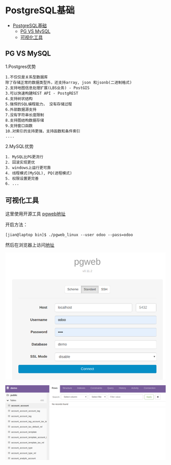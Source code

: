 # PostgreSQL基础
<!-- TOC -->

- [PostgreSQL基础](#postgresql%e5%9f%ba%e7%a1%80)
  - [PG VS MySQL](#pg-vs-mysql)
  - [可视化工具](#%e5%8f%af%e8%a7%86%e5%8c%96%e5%b7%a5%e5%85%b7)

<!-- /TOC -->


## PG VS MySQL

1.Postgres优势
```
1.不仅仅是关系型数据库
除了存储正常的数据类型外，还支持array, json 和jsonb(二进制格式)
2.支持地图信息处理扩展(LBS业务) - PostGIS 
3.可以快速构建REST API - PostgREST
4.支持树状结构
5.强悍的SQL编程能力， 没有存储过程
6.外部数据源支持
7.没有字符串长度限制
8.支持图结构数据存储
9.支持窗口函数
10.对索引的支持更强，支持函数和条件索引
....
```

2.MySQL优势
```
1. MySQL比PG更流行
2. 回滚实现更优
3. windows上运行更可靠
4. 线程模式(MySQL), PQ(进程模式)
5. 权限设置更完善
6. ...
```

## 可视化工具

这里使用开源工具 [pgweb地址](https://github.com/sosedoff/pgweb)

开启方法：
```
[jian@laptop bin]$ ./pgweb_linux --user odoo --pass=odoo
```

然后在浏览器上访问[地址](http://localhost:8081/#)

![Alt text](./pgweb_login.png)

![Alt text](./pgweb.png)
